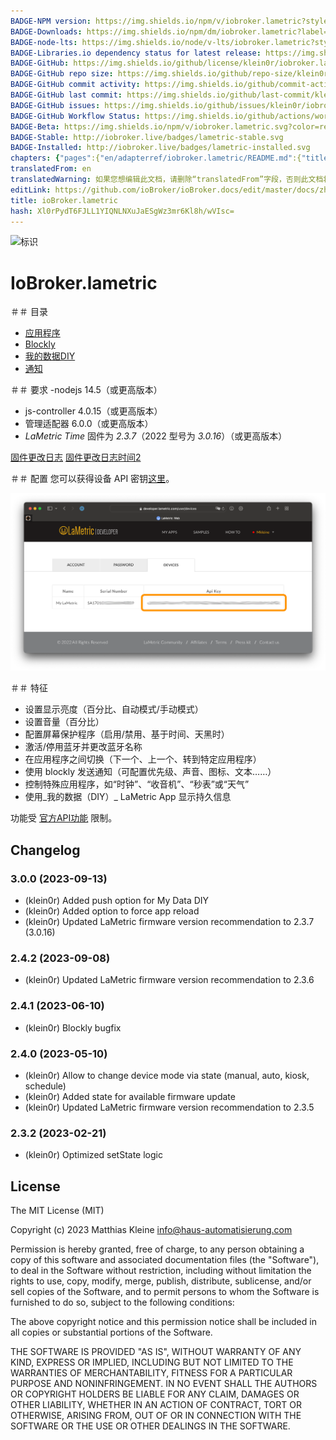 ```yaml
---
BADGE-NPM version: https://img.shields.io/npm/v/iobroker.lametric?style=flat-square
BADGE-Downloads: https://img.shields.io/npm/dm/iobroker.lametric?label=npm%20downloads&style=flat-square
BADGE-node-lts: https://img.shields.io/node/v-lts/iobroker.lametric?style=flat-square
BADGE-Libraries.io dependency status for latest release: https://img.shields.io/librariesio/release/npm/iobroker.lametric?label=npm%20dependencies&style=flat-square
BADGE-GitHub: https://img.shields.io/github/license/klein0r/iobroker.lametric?style=flat-square
BADGE-GitHub repo size: https://img.shields.io/github/repo-size/klein0r/iobroker.lametric?logo=github&style=flat-square
BADGE-GitHub commit activity: https://img.shields.io/github/commit-activity/m/klein0r/iobroker.lametric?logo=github&style=flat-square
BADGE-GitHub last commit: https://img.shields.io/github/last-commit/klein0r/iobroker.lametric?logo=github&style=flat-square
BADGE-GitHub issues: https://img.shields.io/github/issues/klein0r/iobroker.lametric?logo=github&style=flat-square
BADGE-GitHub Workflow Status: https://img.shields.io/github/actions/workflow/status/klein0r/iobroker.lametric/test-and-release.yml?branch=master&logo=github&style=flat-square
BADGE-Beta: https://img.shields.io/npm/v/iobroker.lametric.svg?color=red&label=beta
BADGE-Stable: http://iobroker.live/badges/lametric-stable.svg
BADGE-Installed: http://iobroker.live/badges/lametric-installed.svg
chapters: {"pages":{"en/adapterref/iobroker.lametric/README.md":{"title":{"en":"ioBroker.lametric"},"content":"en/adapterref/iobroker.lametric/README.md"},"en/adapterref/iobroker.lametric/apps.md":{"title":{"en":"ioBroker.lametric"},"content":"en/adapterref/iobroker.lametric/apps.md"},"en/adapterref/iobroker.lametric/my-data-diy.md":{"title":{"en":"ioBroker.lametric"},"content":"en/adapterref/iobroker.lametric/my-data-diy.md"},"en/adapterref/iobroker.lametric/notifications.md":{"title":{"en":"ioBroker.lametric"},"content":"en/adapterref/iobroker.lametric/notifications.md"},"en/adapterref/iobroker.lametric/blockly.md":{"title":{"en":"ioBroker.lametric"},"content":"en/adapterref/iobroker.lametric/blockly.md"}}}
translatedFrom: en
translatedWarning: 如果您想编辑此文档，请删除“translatedFrom”字段，否则此文档将再次自动翻译
editLink: https://github.com/ioBroker/ioBroker.docs/edit/master/docs/zh-cn/adapterref/iobroker.lametric/README.md
title: ioBroker.lametric
hash: Xl0rPydT6FJLL1YIQNLNXuJaESgWz3mr6Kl8h/wVIsc=
---
```

![标识](../../../en/admin/lametric.png)

# IoBroker.lametric
＃＃ 目录
- [应用程序](apps.md)
- [Blockly](blockly.md)
- [我的数据DIY](my-data-diy.md)
- [通知](notifications.md)

＃＃ 要求
-nodejs 14.5（或更高版本）
- js-controller 4.0.15（或更高版本）
- 管理适配器 6.0.0（或更高版本）
- _LaMetric Time_ 固件为 _2.3.7_（2022 型号为 _3.0.16_）（或更高版本）

[固件更改日志](https://firmware.lametric.com) [固件更改日志时间2](https://firmware.lametric.com/?product=time2)

＃＃ 配置
您可以获得设备 API 密钥[这里](https://developer.lametric.com/user/devices)。

![API 密钥](../../../en/adapterref/iobroker.lametric/img/api-key.png)

＃＃ 特征
- 设置显示亮度（百分比、自动模式/手动模式）
- 设置音量（百分比）
- 配置屏幕保护程序（启用/禁用、基于时间、天黑时）
- 激活/停用蓝牙并更改蓝牙名称
- 在应用程序之间切换（下一个、上一个、转到特定应用程序）
- 使用 blockly 发送通知（可配置优先级、声音、图标、文本……）
- 控制特殊应用程序，如“时钟”、“收音机”、“秒表”或“天气”
- 使用_我的数据（DIY）_ LaMetric App 显示持久信息

功能受 [官方API功能](https://lametric-documentation.readthedocs.io/en/latest/reference-docs/lametric-time-reference.html) 限制。

## Changelog

<!--
  Placeholder for the next version (at the beginning of the line):
  ### **WORK IN PROGRESS**
-->
### 3.0.0 (2023-09-13)

* (klein0r) Added push option for My Data DIY
* (klein0r) Added option to force app reload
* (klein0r) Updated LaMetric firmware version recommendation to 2.3.7 (3.0.16)

### 2.4.2 (2023-09-08)

* (klein0r) Updated LaMetric firmware version recommendation to 2.3.6

### 2.4.1 (2023-06-10)

* (klein0r) Blockly bugfix

### 2.4.0 (2023-05-10)

* (klein0r) Allow to change device mode via state (manual, auto, kiosk, schedule)
* (klein0r) Added state for available firmware update
* (klein0r) Updated LaMetric firmware version recommendation to 2.3.5

### 2.3.2 (2023-02-21)

* (klein0r) Optimized setState logic

## License

The MIT License (MIT)

Copyright (c) 2023 Matthias Kleine <info@haus-automatisierung.com>

Permission is hereby granted, free of charge, to any person obtaining a copy
of this software and associated documentation files (the "Software"), to deal
in the Software without restriction, including without limitation the rights
to use, copy, modify, merge, publish, distribute, sublicense, and/or sell
copies of the Software, and to permit persons to whom the Software is
furnished to do so, subject to the following conditions:

The above copyright notice and this permission notice shall be included in
all copies or substantial portions of the Software.

THE SOFTWARE IS PROVIDED "AS IS", WITHOUT WARRANTY OF ANY KIND, EXPRESS OR
IMPLIED, INCLUDING BUT NOT LIMITED TO THE WARRANTIES OF MERCHANTABILITY,
FITNESS FOR A PARTICULAR PURPOSE AND NONINFRINGEMENT. IN NO EVENT SHALL THE
AUTHORS OR COPYRIGHT HOLDERS BE LIABLE FOR ANY CLAIM, DAMAGES OR OTHER
LIABILITY, WHETHER IN AN ACTION OF CONTRACT, TORT OR OTHERWISE, ARISING FROM,
OUT OF OR IN CONNECTION WITH THE SOFTWARE OR THE USE OR OTHER DEALINGS IN
THE SOFTWARE.